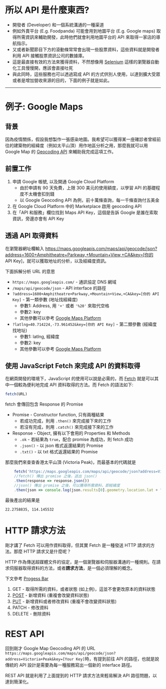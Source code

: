 # 所以 API 是什麼東西?
+ 開發者 (Developer) 和一個系統溝通的一種渠道
+ 例如外賣平台 (E.g. Foodpanda) 可能會用到地圖平台 (E.g. Google maps) 取得所需資訊來輔助開發，此時他們就會利用地圖平台的 API 來取得一家店的導航指示。
+ 又或者新聞節目下方的滾動條常常會出現一些股票資料，這些資料就是開發者利用 API 接觸股票資訊公司的數據庫。
+ 這是最直接有效的方法來獲得資料，不然想像用 [Selenium](https://www.selenium.dev/) 這樣的瀏覽器自動化工具慢慢開，應該會直接吐死
+ 與此同時，這些服務也可以透過寫成 API 的方式供別人使用，以達到擴大受眾或者是增加營收來源的目的，下面的例子就是如此。
<hr>

# 例子: Google Maps
## 背景
因為疫情關係，假設我想製作一張感染地圖。我希望可以獲得某一座確診者曾經前往的建築物的經緯度（例如太平山頂）用作地區分析之用，那麼我就可以用 Google Map 的 [Geocoding API](https://developers.google.com/maps/documentation/geocoding/overview?hl=zh-tw) 來輔助我完成這項工作。
## 前置工作
1. 申請 Google 帳號, 以及開通 Google Cloud Platform
   + 由於申請有 90 天免費，上限 300 美元的使用額度，以學習 API 的基礎程度不太機會扣到錢
   + 以 Google Geocoding API 為例，前十萬條查詢，每一千條查詢付五美金
2. 在 Google Cloud Platform 中的 Marketplace 啟用 geocoding API
3. 在「API 和服務」欄位找到 Maps API Key，這個是告訴 Google 是誰在索取資訊，旁邊亦會有 API Key

## 透過 API 取得資料 
在瀏覽器網址欄輸入 https://maps.googleapis.com/maps/api/geocode/json?address=1600+Amphitheatre+Parkway,+Mountain+View,+CA&key=[你的 API Key]，就可以獲取地址的分析，以及經緯度資訊。

下面拆解分析 URL 的意思
   + ```https://maps.googleapis.com/``` - 通訊協定 DNS 網域
   + ```/maps/api/geocode/json``` - API interface 的路徑
   + ```?address=1600+Amphitheatre+Parkway,+Mountain+View,+CA&key=[你的 API Key]``` - 第一類參數 (地址找經緯度)
     + 參數1: Address, 用 ```'+'``` 或者 ```'%20'``` 來取代空格
     + 參數2: key
     + 其他參數可以參考 [Google Maps Platform](https://developers.google.com/maps/documentation/geocoding/overview#ReverseGeocoding)
   + ```?latlng=40.714224,-73.961452&key=[你的 API Key]``` - 第二類參數 (經緯度找地址)
     + 參數1: latlng, 經緯度
     + 參數2: key
     + 其他參數可以參考 [Google Maps Platform](https://developers.google.com/maps/documentation/geocoding/overview#geocoding-lookup)
## 使用 JavaScript Fetch 來完成 API 的資料取得
在網頁開發的環境下，JavaScript 的使用可以說是必需的，而 [Fetch](https://developer.mozilla.org/zh-TW/docs/Web/API/Fetch_API/Using_Fetch) 就是可以其中一個較為便利地完成 API 資料取得的方法。而 Fetch 的語法如下:
```javascript
fetch(URL)
```
fetch 會傳回包含 Response 的 Promise
+ Promise - Constructor function, 只有兩種結果
  + 若成功完成，則用 ```.then()``` 來完成接下來的工作
  + 若沒有完成，則用 ```.catch()``` 來完成接下來的工作
+ Response - Object, 擁有以下會用的 Properties 和 Methods
  + ```.ok``` - 若結果為 ```true```，配合 promise 為成功，則 fetch 成功
  + ```.json()``` - 以 json 格式返還結果的 Promise
  + ```.txt()``` - 以 txt 格式返還結果的 Promise

那麼我們來查查香港太平山頂 (Victoria Peak)，而最基本的代碼就是
```javascript
    fetch('https://maps.googleapis.com/maps/api/geocode/json?address=Victoria+Peak&key=[Your Key]')
    //fetch() 傳出 promise 之後，送出 json()
    .then(response => response.json())  
    //json() 傳出 promise 之後，可以獲得所需資料，即經緯度
    .then(json => console.log(json.results[0].geometry.location.lat + ", " + json.results[0].geometry.location.lng)) 
```
最後產出的結果是
```
22.2758835, 114.145532
```

# HTTP 請求方法
剛才講了 Fetch 可以用作資料取得，但其實 Fetch 是一種發送 HTTP 請求的方法。那麼 HTTP 請求又是什麼呢？

HTTP 作為傳送超媒體文件的協定，是一個瀏覽器和伺服器溝通的一種規則。在請求伺服器取得資料的方法，或者**請求方法**，是一個必須理解的概念。

下文參考 [Progess Bar](https://progressbar.tw/posts/53)
1. GET - 取得所需的資料，或者狀態 (如上例)，這並不會更改原本的資料狀態
2. [POST](https://developer.mozilla.org/zh-CN/docs/Web/HTTP/Methods/POST) - 新增資料 (重複會改變資料狀態)
3. [PUT](https://developer.mozilla.org/zh-CN/docs/Web/HTTP/Methods/PUT) - 新增資料或者修改資料 (重複不會改變資料狀態)
4. PATCH - 修改資料
5. DELETE - 刪除資料

# REST API
回到剛才 Google Map Geocoding API 的 URL
```https://maps.googleapis.com/maps/api/geocode/json?address=Victoria+Peak&key=[Your Key]```時，有提到前往 API 的路徑，也就是說傳統的 API 設計是需要為每一種服務寫出一個新的 interface 路徑。

REST API 就是利用了上面提到的 HTTP 請求方法來輕易解決 API 路徑問題，以達到簡潔化。
